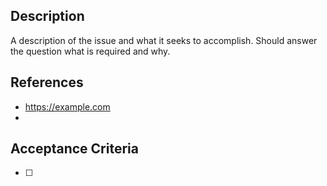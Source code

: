 ## Description

A description of the issue and what it seeks to accomplish. Should answer the question what is required and why.

## References

- https://example.com
-

## Acceptance Criteria

- [ ]
